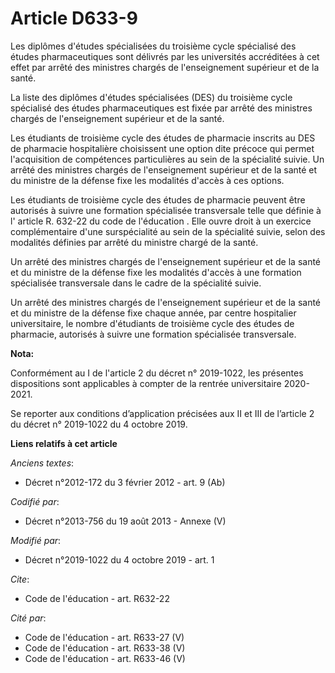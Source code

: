 # Article D633-9

Les diplômes d'études spécialisées du troisième cycle spécialisé des études pharmaceutiques sont délivrés par les universités
accréditées à cet effet par arrêté des ministres chargés de l'enseignement supérieur et de la santé.

La liste des diplômes d'études spécialisées (DES) du troisième cycle spécialisé des études pharmaceutiques est fixée par
arrêté des ministres chargés de l'enseignement supérieur et de la santé.

Les étudiants de troisième cycle des études de pharmacie inscrits au DES de pharmacie hospitalière choisissent une option
dite précoce qui permet l'acquisition de compétences particulières au sein de la spécialité suivie. Un arrêté des ministres
chargés de l'enseignement supérieur et de la santé et du ministre de la défense fixe les modalités d'accès à ces options.

Les étudiants de troisième cycle des études de pharmacie peuvent être autorisés à suivre une formation spécialisée
transversale telle que définie à l' article R. 632-22 du code de l'éducation . Elle ouvre droit à un exercice complémentaire
d'une surspécialité au sein de la spécialité suivie, selon des modalités définies par arrêté du ministre chargé de la santé.

Un arrêté des ministres chargés de l'enseignement supérieur et de la santé et du ministre de la défense fixe les modalités
d'accès à une formation spécialisée transversale dans le cadre de la spécialité suivie.

Un arrêté des ministres chargés de l'enseignement supérieur et de la santé et du ministre de la défense fixe chaque année,
par centre hospitalier universitaire, le nombre d'étudiants de troisième cycle des études de pharmacie, autorisés à suivre
une formation spécialisée transversale.

**Nota:**

Conformément au I de l'article 2 du décret n° 2019-1022, les présentes dispositions sont applicables à compter de la rentrée
universitaire 2020-2021.

Se reporter aux conditions d’application précisées aux II et III de l’article 2 du décret n° 2019-1022 du 4 octobre 2019.

**Liens relatifs à cet article**

_Anciens textes_:

  - Décret n°2012-172 du 3 février 2012 - art. 9 (Ab)

_Codifié par_:

  - Décret n°2013-756 du 19 août 2013 -  Annexe (V)

_Modifié par_:

  - Décret n°2019-1022 du 4 octobre 2019 - art. 1

_Cite_:

  - Code de l'éducation - art. R632-22

_Cité par_:

  - Code de l'éducation - art. R633-27 (V)
  - Code de l'éducation - art. R633-38 (V)
  - Code de l'éducation - art. R633-46 (V)
